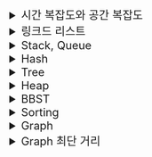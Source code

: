<details>
<summary style="font-size:20px">시간 복잡도와 공간 복잡도</summary>
<div markdown="1">
<br/>
<h2>🤔 시간복잡도와 공간복잡도에 대해 설명해 주세요.</h2>

<h3>📝 나의 대답</h3>

- 시간 복잡도와 공간 복잡도는 모두 성능 측정에 요인이 되는 측정값입니다.

- 시간 복잡도는 프로세스 실행 시 소요되는 시간을 의미하며 공간 복잡도는 프로세스 실행 시 사용하는 메모리의 양을 의미합니다.

<h3>GPT의 대답</h3>

- 시간 복잡도와 공간 복잡도는 알고리즘의 효율성을 측정하는 두 가지 주요 방법입니다.

- 시간 복잡도는 알고리즘이 문제를 해결하는 데 걸리는 시간을 측정합니다. 이는 일반적으로 입력 데이터의 크기에 따라 결정되며, 이를 통해 알고리즘이 큰 데이터 세트에 대해 얼마나 잘 확장되는지를 판단할 수 있습니다. 

- 공간 복잡도는 알고리즘이 문제를 해결하는 데 필요한 메모리 양을 측정합니다. 일부 알고리즘은 매우 빠르지만 많은 양의 메모리를 사용할 수 있으며, 이는 제한된 메모리 리소스를 가진 시스템에서는 문제가 될 수 있습니다.

<br/>
<h2>🤔 Big-O, Big-Theta, Big-Omega 에 대해 설명해 주세요.</h2>

<h3>GPT의 대답</h3>

✅ Big-O (O) : 이 표기법은 알고리즘의 최악의 경우의 실행 시간을 표현합니다. 즉, 입력 크기에 따른 알고리즘의 실행 시간의 상한을 나타냅니다.

✅ Big-Theta (Θ) : 이 표기법은 알고리즘의 평균 혹은 일반적인 경우의 실행 시간을 나타냅니다. 즉, 입력 크기에 따른 알고리즘의 실행 시간의 상한과 하한을 모두 만족시키는 경우를 의미합니다.

✅ Big-Omega (Ω) : 이 표기법은 알고리즘의 최선의 경우의 실행 시간을 나타냅니다. 즉, 입력 크기에 따른 알고리즘의 실행 시간의 하한을 나타냅니다.

<br/>
<h2>🤔 다른 것을 사용하지 않고, Big-O를 사용하는 이유가 있을까요?</h2>

<h3>📝 나의 대답</h3>

- 최악의 실행 시간을 표현함으로써 풀고자하는 문제에 적합함을 알 수 있기 때문입니다.

<h3>GPT의 대답</h3>

- Big-O 표기법은 알고리즘의 최악의 경우의 실행 시간을 나타냄으로써, 특정 문제에 대해 알고리즘이 어떻게 수행될 수 있는지에 대한 가장 보수적인 추정을 제공합니다. 이는 **최악의 경우에도 시스템이 어떻게 수행될지 이해하는 것이 중요한 많은 실제 상황에서 유용**합니다.

<br/>
<h2>🤔 O(1)은 O(N^2) 보다 무조건적으로 빠른가요?</h2>

<h3>📝 나의 대답</h3>

- 아니요. 어떤 메모리를 사용하는지가 두 Big-O 결과에 영향을 끼칠 수 있습니다. 만약 알고리즘을 해결할 때 O(1)에서 메모리 스위칭 비용이 많이 O(N^2)보다 많이 발생하게 된다면 O(1)이 더 느릴 수도 있습니다.

<h3>GPT의 대답</h3>

- 아니요, O(1)이 O(N^2)보다 무조건적으로 빠르다고 말할 수 없습니다. Big-O 표기법은 입력 크기에 따른 알고리즘의 실행 시간의 상한을 나타내는 것으로, 입력 크기가 커질수록 O(N^2)은 O(1)보다 더 많은 시간이 소요될 것입니다.

- 그러나 이것은 '항상'이라는 말이 아닙니다. 실제 실행 시간은 알고리즘의 구현, 하드웨어, 데이터 분포 등 많은 다른 요인들에 의해 결정됩니다. 예를 들어, O(1)의 알고리즘이 상당히 큰 상수 시간을 가지거나, O(N^2)의 알고리즘이 매우 작은 입력 크기에 대해 사용될 경우, 실제로는 O(N^2)의 알고리즘이 더 빠를 수 있습니다.

- 또한, 당신이 언급한 것처럼, 메모리 스위칭, 캐시 히트 등의 하드웨어 요인도 실행 시간에 영향을 줄 수 있습니다. 이러한 모든 요인을 고려하면, Big-O 표기법만으로는 실제 실행 시간을 완벽하게 예측할 수 없습니다.

</div>
</details>

<details>
<summary style="font-size:20px">링크드 리스트</summary>
<div markdown="1">
<br/>
<h2>🤔 링크드 리스트에 대해 설명해 주세요.</h2>

<h3>📝 나의 대답</h3>

- 링크드 리스트는 자료구조의 하나로 노드의 연결로 구성되어 있습니다. 단일 링크드 리스트, 양방향 링크드 리스트로 구성할 수 있으며 노드 안엔 데이터와 다음 노드의 위치를 담아 연결을 맺습니다.

<h3>GPT의 대답</h3>

- 링크드 리스트의 주요 장점 중 하나는 요소의 삽입과 삭제가 배열에 비해 상대적으로 간단하다는 것입니다. 배열에서는 요소를 삽입하거나 삭제할 때마다 다른 요소들을 이동시켜야 하지만, 링크드 리스트에서는 단순히 몇 개의 포인터를 수정하면 됩니다.

- 그러나, 이런 유연성 때문에 링크드 리스트는 포인터를 통한 노드 접근이 필요하므로, 임의 접근(random access)가 불가능하며, 이는 배열과 비교했을 때의 단점으로 볼 수 있습니다.

<br/>
<h2>🤔 일반 배열과, 링크드 리스트를 비교해 주세요.</h2>

<h3>📝 나의 대답</h3>

- 일반 배열은 메모리에 연속적으로 존재하지만 링크드 리스트는 그렇지 않습니다. 데이터 조회 속도는 일반 배열이 링크드 리스트보다 좋습니다. 이유는 일반 배열의 경우엔 데이터가 연속으로 존재하기 때문입니다. 하지만 중간에 데이터를 삽입, 삭제 시 일반 배열의 경우 삽입, 삭제 기준으로 데이터를 이동시켜야 하기 때문에 링크드 리스트보다 리소스가 많이 소모됩니다.

<h3>GPT의 대답</h3>

- 일반 배열은 메모리의 연속적인 영역에 데이터를 저장합니다. 이로 인해 배열은 인덱스를 통해 임의의 요소에 빠르게 접근할 수 있는 장점이 있습니다. 그러나, 배열의 크기는 선언 시점에서 결정되며, 이후에는 크기를 변경할 수 없습니다. 또한, 배열의 중간에 요소를 삽입하거나 삭제하려면 다른 요소들을 이동시켜야 하므로, 이러한 작업은 비효율적입니다.

- 반면에 링크드 리스트는 메모리의 비연속적인 영역에 데이터를 저장하며, 각 노드가 다음 노드를 가리키는 방식으로 연결됩니다. 이로 인해 링크드 리스트는 동적으로 크기를 조정할 수 있으며, 중간에 요소를 삽입하거나 삭제하는 것이 상대적으로 간단합니다.

- 단지 연결을 끊고 새로 연결하는 것만으로도 가능하기 때문입니다. 그러나 이는 링크드 리스트가 임의 접근을 지원하지 않는다는 단점을 가지고 있습니다. 링크드 리스트에서 특정 요소에 접근하려면 처음부터 순차적으로 접근해야 합니다.

<br/>
<h2>🤔 링크드 리스트를 사용해서 구현할 수 있는 다른 자료구조에 대해 설명해 주세요.</h2>

<h3>📝 나의 대답</h3>

- 링크드 리스트로 다양한 자료구조를 구현할 수 있습니다. 스택, 큐, 그래프 등 만들 수 있습니다.

<br/>
<h2>🤔 Array와 LinkedList 장/단점</h2>

<h3>📝 나의 대답</h3>

- Array :  RandomAccess가 가능해 속도가 빠르다는 장점이 있습니다. 하지만 삽입 또는 삭제의 과정에서 각 원소들을 shift 해줘야 하는 비용이 생겨 이 경우 시간 복잡도는 O(n)이 된다는 단점이 있습니다.
  
- 각각의 원소들은 자기 자신 다음에 어떤 원소인지만을 기억하고 있기 때문에 이 부분만 다른 값으로 바꿔주면 삽입과 삭제를 O(1)로 해결할 수 있습니다.
하지만LinkedList는 원하는 위치에 한 번에 접근할 수 없다는 단점이 있습니다. 원하는 위치에 삽입을 하고자 하면 원하는 위치를 Search 과정에 있어서 첫번째 원소부터 다 확인해봐야 합니다.
</div>
</details>

<details>
<summary style="font-size:20px">Stack, Queue</summary>
<div markdown="1">
<br/>
<h2>🤔 스택과 큐에 대해서 설명해 주세요.</h2>

<h3>📝 나의 대답</h3>

- 스택과 큐는 선형 자료구조이며 컴퓨터의 많은 부분에서 사용됩니다. Stack은 LIFO 형태를 갖고 데이터를 처리하며 Queue는 FIFO으로 데이터를 처리합니다.

- 위의 특징 때문에 Stack은 실행 취소, 히스토리 관리, 함수 호출 등의 다양한 알고리즘에서 사용됩니다. Queue는 작업 스케줄링, 이벤트 처리, 캐싱 등의 다양한 알고리즘에서 사용됩니다.

<br/>
<h2>🤔 스택 2개로 큐를, 큐 2개로 스택을 만드는 방법과, 그 시간복잡도에 대해 설명해 주세요.</h2>

<h3>GPT의 대답</h3>

✅ Stack 2개로 Queue를 만드는 방법

1. 2개의 스택을 가지고 하나는 '입력 스택'으로 사용하고, 다른 하나는 '출력 스택'으로 사용합니다.

2. 새로운 요소를 추가할 때는 '입력 스택'에 'push'합니다.

3. 요소를 제거할 때는 '출력 스택'에서 'pop'합니다. 만약 '출력 스택'이 비어 있다면, '입력 스택'의 모든 요소를 '출력 스택'으로 이동시킨 후에 '출력 스택'에서 'pop'합니다.

- 이 방법의 시간 복잡도는 일반적으로 O(1)입니다. 그러나 '출력 스택'이 비어 있을 때 '입력 스택'의 모든 요소를 '출력 스택'으로 이동시키는 연산은 O(N)입니다. 하지만 이런 연산은 각 요소당 한 번만 발생하므로, 각 연산에 대한 평균 시간 복잡도는 여전히 O(1)입니다.

✅ Queue 2개로 Stack을 만드는 방법

1. 2개의 큐를 가지고 하나는 '주 큐', 다른 하나는 '보조 큐'로 사용합니다.
새로운 요소를 추가할 때는 '주 큐'에 'enqueue'합니다.

2. 요소를 제거할 때는 '주 큐'의 요소를 '보조 큐'로 이동시키되, '주 큐'에 마지막으로 남아 있는 요소를 제외하고 모두 이동시킵니다. 그리고 '주 큐'의 마지막 요소를 제거하고, '주 큐'와 '보조 큐'의 역할을 바꿉니다.

- 이 방법의 시간 복잡도는 요소를 추가하는 것은 O(1)이지만, 요소를 제거하는 것은 O(N)입니다. 이는 요소를 제거할 때마다 '주 큐'의 거의 모든 요소를 '보조 큐'로 이동시켜야 하기 때문입니다. 따라서, 이 방법은 스택의 'pop' 연산을 자주 수행해야 하는 경우에는 비효율적일 수 있습니다.

<br/>
<h2>🤔 시간복잡도를 유지하면서, 배열로 스택과 큐를 구현할 수 있을까요.</h2>

<h3>📝 나의 대답</h3>

- 배열로 Stack을 구성한다면 시간복잡도를 유지하면서 구현할 수 있지만 큐를 구현하게 된다면 요소의 삭제 시 O(N)의 배열 원소 이동이 발생하게 되어 시간복잡도를 유지할 수 없습니다.

<h3>GPT의 대답</h3>

- 원형 큐 또는 deque를 사용하면 큐 연산의 시간 복잡도를 O(1)로 유지할 수 있습니다.

<br/>
<h2>🤔 Prefix, Infix, Postfix 에 대해 설명하고, 이를 스택을 활용해서 계산/하는 방법에 대해 설명해 주세요.</h2>

<h3>📝 나의 대답</h3>

- Prefix, Infix, Postfix는 전위 처리, 중위 처리, 후위 처리를 이야기하며 전위 처리는 그래프의 왼쪽 먼저 계산을 하고 중위 처리는 하나의 부모 노드 아래 있는 자식 노드를 먼저 처리합니다. 후위 처리는 오른쪽 계산을 먼저 처리하는 것을 의미합니다. 모든 처리 방법에 스택을 사용할 수 있고 연산자를 만나게되면 피연산자를 Pop하여 계산합니다.

<h3>GPT의 대답</h3>

- Prefix, Infix, Postfix는 연산자의 위치에 따라 수식을 표현하는 방법을 나타냅니다. 또한, 그래프 처리와는 관련이 없으며, 스택은 이들 표현을 계산할 때 유용하게 사용됩니다.

- Infix 표현은 흔히 우리가 사용하는 방식으로, 연산자를 피연산자들 사이에 두는 방식입니다. 예를 들어, 2 + 3이라는 식은 Infix 표현입니다.

- Prefix 표현(전위 표기법)은 연산자를 피연산자들 앞에 두는 방식입니다. 위의 예를 Prefix로 바꾸면, + 2 3이 됩니다.

- Postfix 표현(후위 표기법)은 연산자를 피연산자들 뒤에 두는 방식입니다. 위의 예를 Postfix로 바꾸면, 2 3 +이 됩니다.

- Prefix 계산: 우측에서 좌측으로 읽으면서 피연산자를 만나면 스택에 push하고, 연산자를 만나면 스택에서 두 개의 피연산자를 pop하여 연산한 후 결과를 다시 스택에 push합니다. 마지막에 스택에 남는 값이 수식의 결과입니다.

- Postfix 계산: 좌측에서 우측으로 읽으면서 피연산자를 만나면 스택에 push하고, 연산자를 만나면 스택에서 두 개의 피연산자를 pop하여 연산한 후 결과를 다시 스택에 push합니다. 마지막에 스택에 남는 값이 수식의 결과입니다.

<br/>
<h2>🤔 Deque는 어떻게 구현할 수 있을까요.</h2>

<h3>📝 나의 대답</h3>

- Deque는 양방향으로 요소를 넣고 뺄 수 있는 자료구조를 의미합니다.

- Deque는 Linked List로 구현할 수 있습니다.

<h3>GPT의 대답</h3>

- Deque(Double-Ended Queue)는 양쪽 끝에서 삽입과 삭제가 모두 가능한 자료구조를 말합니다. 이를 구현하는 방법은 여러 가지가 있지만, 대표적으로는 Doubly Linked List 또는 동적 배열(Dynamic Array)를 사용할 수 있습니다.
</div>
</details>

<details>
<summary style="font-size:20px">Hash</summary>
<div markdown="1">
<br/>
<h2>🤔 해시 자료구조에 대해 설명해 주세요.</h2>

<h3>📝 나의 대답</h3>

- Hash는 Hash Table에 값을 저장하는 자료구조이며 Hash 알고리즘을 통해 Hashing을 수행하고 처리된 값을 key-value로 저장합니다. Hash를 통해 Indexing을 할 수 있어 조회 성능을 높일 수 있고 데이터를 보호해 저장할 수도 있습니다.

<h3>GPT의 대답</h3>

- 해시(Hash)는 임의 크기의 데이터를 고정된 크기의 데이터로 매핑하는 함수입니다. 이를 활용하여 구현한 '해시 테이블'은 키(Key)를 값(Value)에 매핑하는 자료구조를 말합니다.

- 해시 함수는 키를 받아서 고정된 범위의 정수를 반환하며, 이 반환값을 해시 코드, 해시값 혹은 간단하게 해시라고 부르기도 합니다. 이 해시값을 배열의 인덱스로 사용하여 값을 저장하고 검색합니다. 이 과정을 '해싱'이라고 합니다.

- 해시 테이블의 주된 장점은 데이터의 검색(조회) 속도가 빠르다는 점입니다. 이론적으로는 해시 함수와 해시 테이블 크기가 적절하면 O(1)의 시간 복잡도로 데이터를 조회할 수 있습니다. 하지만 해시 충돌(두 개 이상의 키가 같은 해시값을 가질 때 발생)을 해결하는 메커니즘이 필요합니다. 일반적인 해시 충돌 해결 방법에는 '체이닝(Chaining)'과 '오픈 어드레싱(Open Addressing)' 등이 있습니다.

<br/>
<h2>🤔 값이 주어졌을 때, 어떻게 하면 충돌이 최대한 적은 해시 함수를 설계할 수 있을까요.</h2>

<h3>📝 나의 대답</h3>

- Hash Table의 사이즈를 늘리거나 해시 함수의 로직을 통해 다양한 해시 값을 얻을 수 있다면 충돌이 최대한 적은 해시를 만들 수 있습니다.

<br/>
<h2>🤔 해시값이 충돌했을 때, 어떤 방식으로 처리할 수 있을까요.</h2>

<h3>📝 나의 대답</h3>

- 해시 값이 충돌했을 때, 체이닝과 오픈 어드레싱을 통해 해시 충돌을 처리할 수 있습니다. 체이닝은 링그드 리스트 자료구조를 사용해 같은 해시 값을 갖는 데이터를 연결해 해시 충돌을 해결합니다. 오픈 어드레싱은 충돌이 일어나면 다음 주소의 Hash Table에 Hash를 저장하는 방법으로 충돌을 해결합니다.

<h3>GPT의 대답</h3>

- 오픈 어드레싱은 충돌이 발생했을 경우 빈 공간을 찾아 데이터를 저장하는 방법입니다. 이를 위해 선형 탐색, 이차 탐색, 이중 해시 등의 방법이 사용됩니다. 

- 이 방법은 추가적인 메모리 공간 없이 해시 테이블 내에서 충돌을 처리할 수 있다는 장점이 있습니다. 하지만 해시 테이블의 **로딩 팩터(저장된 요소의 수 / 테이블의 크기)**가 커지면 충돌이 빈번하게 발생할 수 있으므로, 이에 따른 재해시(rehashing) 과정이 필요할 수 있습니다.

<br/>
<h2>🤔 본인이 사용하는 언어에서는, 어떤 방식으로 해시 충돌을 처리하나요.</h2>

<h3>📝 나의 대답</h3>

- Java에서는 해시 충돌을 체이닝을 통해 처리합니다. 특정 임계값에 도달하면 Red-Black Tree를 만들어 Hash Value를 관리합니다. 이러한 이유는 링크드 리스트로 만들어진 체이닝은 조회 시 O(N)을 따르게 됩니다. Red-Black Tree로 변경함으로서 O(N)을 O(logN)으로 변경할 수 있습니다.

<br/>
<h2>🤔 Double Hashing 의 장점과 단점에 대해서 설명하고, 단점을 어떻게 해결할 수 있을지 설명해 주세요.</h2>

<h3>📝 나의 대답</h3>

- 이중 해싱을 사용하면 Hashing을 두 번 거쳐 Hash Value를 구하는 것을 이야기합니다. Hashing을 두 번 거치게 된다면 다양한 Hash 값을 구할 수 있어 충돌 횟수가 줄어들 순 있지만 계산이 한 번 더 수행되어 조회 시 성능이 떨어질 수 있습니다.

<h3>GPT의 대답</h3>

- 이중 해싱(Double Hashing)의 장점은 해시 충돌이 발생했을 때, 두 번째 해시 함수를 사용해 새로운 주소를 찾는다는 점입니다. 이 방법은 해시 테이블에서 빈 공간을 보다 효율적으로 활용할 수 있게 해줍니다.

- 그러나 이중 해싱의 단점은 해시 함수를 두 번 계산해야 하므로 연산 비용이 늘어난다는 점입니다. 또한, 잘못 설계된 두 번째 해시 함수는 해시 테이블의 일부 공간만을 사용하게 만들어 테이블의 공간 효율성을 떨어뜨릴 수 있습니다.
</div>
</details>
 
<details>
<summary style="font-size:20px">Tree</summary>
<div markdown="1">
<br/>
<h2>🤔 트리와 이진트리, 이진탐색트리에 대해 설명해 주세요.</h2>

<h3>📝 나의 대답</h3>

- 트리 자료구조는 부모 노드와 자식 노드로 이뤄진 자료구조입니다. 이진트리는 하나의 부모 노드 아래에 두 개의 자식만 존재하는 자료구조이며 이진 트리에 완전 이진트리, 편향 이진트리가 존재합니다.

- 이진 탐색트리는 부모 노드보다 값이 작다면 왼쪽에 값을 채우고 크다면 오른쪽에 값을 채워 조회 성능을 높일 수 있는 자료구조입니다.

<br/>
<h2>🤔 그래프와 트리의 차이가 무엇인가요?</h2>

<h3>📝 나의 대답</h3>

- 그래프와 트리 모두 노드를 사용해 각 노드의 연결을 통해 구현할 수 있는 자료구조입니다.

- 그래프는 노드 사이 상하 관계가 존재하지 않고 연경을 중점을 두고 트리는 부모 노드, 자식 노드를 갖습니다.

<h3>GPT의 대답</h3>

- 그래프는 순환이 가능하며 모든 노드는 양방향으로 이동할 수 있습니다. 또한 그래프에는 루트 노드라는 개념이 없습니다.

- 트리는 그래프의 한 종류로, 순환을 허용하지 않고, 모든 노드는 한 방향(부모에서 자식으로)으로만 이동합니다. 트리에는 루트 노드가 있고, 모든 노드는 루트 노드에서 출발한 경로를 통해 도달할 수 있습니다.

<br/>
<h2>🤔 이진탐색트리에서 중위 탐색을 하게 되면, 그 결과는 어떤 의미를 가지나요.</h2>

<h3>📝 나의 대답</h3>

- 중위 탐색을 수행하면 이분탐색 결과와 같습니다. 부모 노드를 기준으로 좌측을 작은 값, 우측을 큰 값을 저장했다고 가정했을 때, 한 쪽을 선택하면 반대 쪽 조회를 수행하지 않아도 됩니다.

<h3>GPT의 대답</h3>

- 이진 탐색 트리의 중위 순회는 오름차순으로 노드를 방문합니다. 즉, 중위 순회를 사용하면 이진 탐색 트리의 모든 요소를 오름차순으로 얻을 수 있습니다.

<br/>
<h2>🤔 이진탐색트리의 주요 연산에 대한 시간복잡도를 설명하고, 왜 그런 시간복잡도가 도출되는지 설명해 주세요.</h2>

<h3>📝 나의 대답</h3>

- 이진 탐색 트리는 탐색 시 기본적으로 O(logN)의 성능을 갖습니다. 하지만 주어진 값들이 한쪽으로만 편향된 트리를 갖는다면 이는 조회 시 O(N)의 성능을 갖게 됩니다.

<h3>GPT의 대답</h3>

- 탐색(Search): 이진 탐색 트리에서 특정 노드를 탐색하는 데 필요한 시간 복잡도는 O(logN)입니다. 이는 트리가 균형 잡힌 경우를 가정했을 때입니다. 이진 탐색 트리는 각 노드의 왼쪽 하위 트리에는 노드보다 작은 값들이, 오른쪽 하위 트리에는 노드보다 큰 값들이 저장되는 구조이므로, 탐색할 값과 노드의 값을 비교하여 탐색 방향을 결정할 수 있습니다. 이러한 과정을 통해 탐색 범위를 반으로 줄여나가므로 logN의 시간 복잡도가 나옵니다.

- 삽입(Insertion) 및 삭제(Deletion): 삽입 및 삭제 연산 또한 이진 탐색 트리에서는 O(logN)의 시간 복잡도를 가집니다. 삽입의 경우, 삽입할 위치를 찾는 것이 탐색 과정과 같으므로 logN의 시간 복잡도를 가지며, 삭제의 경우에도 삭제할 노드를 찾는 과정이 탐색과 동일하기 때문입니다. 다만, 삭제할 노드가 두 개의 자식 노드를 가지는 경우, 삭제 후 트리의 속성을 유지하기 위해 추가적인 작업이 필요하며, 이 작업에는 최악의 경우 O(logN)의 시간이 소요됩니다.

- 하지만, 주어진 트리가 균형 잡혀있지 않고 한쪽으로 편향되어 있다면 위의 연산들은 모두 O(N)의 시간 복잡도를 가지게 됩니다. 트리가 한쪽으로 편향되어 있다면 각 연산마다 거의 모든 노드를 방문해야 할 수 있기 때문입니다. 이를 해결하기 위해 균형 이진 탐색 트리(AVL 트리, Red-Black Tree 등)와 같은 자료구조를 사용하기도 합니다.

<br/>
<h2>🤔 이진탐색트리의 한계점에 대해 설명해주세요.</h2>

<h3>📝 나의 대답</h3>

- 편향된 탐색 그래프를 그릴 땐 기대한 O(logN)의 성능이 아닌 O(N)의 성능을 보여주기 때문입니다.

<br/>
<h2>🤔 이진탐색트리의 값 삽입, 삭제 방법에 대해 설명하고, 어떤식으로 값을 삽입하면 편향이 발생할까요.</h2>

<h3>📝 나의 대답</h3>

- 이진 탐색 트리에 값을 삽입, 삭제를 할 땐, 해당 값을 조회 후 삽입 혹은 삭제할 위치를 찾습니다. 데이터를 삽입 혹은 삭제 후 자식 노드가 존재한다면 정렬을 수행하게 되는데 이 때 O(logN)의 실행 복잡도를 갖습니다.

<h3>GPT의 대답</h3>

- 트리가 편향되는 경우는 주로 입력 **데이터가 이미 정렬되어 있거나 거의 정렬되어 있는 경우**입니다. 이런 경우에는 모든 값이 한쪽 방향으로만 삽입되어 트리가 한 방향으로만 길게 늘어나게 되며, 이는 결국 트리가 편향되게 됩니다. 이 경우 BST의 효율성이 크게 떨어지며, 이를 피하기 위해 균형 이진 탐색 트리를 사용합니다.

</div>
</details>

<details>
<summary style="font-size:20px">Heap</summary>
<div markdown="1">
<br/>
<h2>🤔 힙에 대해 설명해 주세요.</h2>

<h3>📝 나의 대답</h3>

- Heap은 우선순위큐를 구현한 구현체이며 우선순위큐는 Heap의 ADT입니다. 우선순위큐는 루트 노드에 최대값 혹은 최소값을 가지며 완전 이진 트리를 구성합니다.

<h3>GPT의 대답</h3>

- Heap은 우선순위 큐를 구현하는 하나의 데이터 구조입니다. 따라서 Heap은 우선순위 큐를 구현하기 위한 방법 중 하나입니다.

- 우선순위 큐는 요소들에 우선순위를 부여하고, 가장 높은 우선순위를 가진 요소에 빠르게 접근할 수 있는 추상 자료형(ADT)입니다. 이때 Heap은 이러한 우선순위 큐를 구현하는 데 사용되는 자료 구조입니다.

- Heap은 완전 이진 트리의 형태를 가지며, 힙 속성을 만족해야 합니다. 최대 힙(Max Heap)의 경우, 루트 노드는 항상 자식 노드들보다 크거나 같은 값을 갖고 있습니다. 최소 힙(Min Heap)의 경우, 루트 노드는 항상 자식 노드들보다 작거나 같은 값을 갖고 있습니다.

- 힙은 일반적으로 배열로 구현되며, 이진 트리의 형태를 배열에 저장하여 공간을 절약합니다. 배열 인덱스를 사용하여 노드 간의 관계를 나타냅니다.

<br/>
<h2>🤔 힙을 배열로 구현한다고 가정하면, 어떻게 값을 저장할 수 있을까요?
</h2>

<h3>📝 나의 대답</h3>

- Heap은 완전 이진 트리의 형태를 갖습니다. 값이 추가될 때, 자식 노의 좌측에서 우측으로 채우며 한 부모 노드에 두 개의 자식 노드를 갖는 형태를 가집니다.

- Max Heap을 구현한다고 가정했을 때, 만약 자식의 값이 부모의 노드보다 크다면 배열의 큰 값과 부모 노드를 교체합니다.

<h3>GPT의 대답</h3>

- 루트 노드를 인덱스 0에 저장합니다. 부모 노드의 인덱스가 i라면, 왼쪽 자식 노드의 인덱스는 2i + 1이 되고, 오른쪽 자식 노드의 인덱스는 2i + 2가 됩니다.

<br/>
<h2>🤔 힙의 삽입, 삭제 방식에 대해 설명하고, 왜 이진탐색트리와 달리 편향이 발생하지 않는지 설명해 주세요.</h2>

<h3>📝 나의 대답</h3>

- 힙에 데이터를 삽입 시, 완전 이진 트리의 마지막 노드에 값이 추가됩니다. 최대 힙의 경우 삽입된 데이터가 부모 노드보다 크다면 부모 노드와 위치를 변경합니다. 부모 노드가 자식보다 클 경우까지 반복 수행됩니다. 삭제의 경우 Root Node가 제거되며 자식 노드 중 큰 다음 값을 Root Node에 추가합니다. 이 행위를 완전 이진 트리가 완성 될 때까지 수행합니다.

- 이진탐색트리와 달리 편향되지 않은 이유는 완전 이진 트리를 유지하기 때문입니다.

<h3>GPT의 대답</h3>

- 힙은 완전 이진 트리의 형태를 유지하면서, 힙 속성을 만족해야 합니다.

- 완전 이진 트리는 노드들이 왼쪽에서 오른쪽으로 차례대로 채워지는 구조를 가지므로, 편향이 발생하지 않습니다.

- 힙의 삽입과 삭제 과정에서 루트 노드를 기준으로 한 부분 트리에서만 교환 작업이 수행되므로, 편향이 발생하지 않습니다.

- 반면 이진 탐색 트리에서는 특정 순서로 데이터를 삽입하거나 삭제할 경우, 트리의 균형을 잃어 편향된 구조가 될 수 있습니다.

<br/>
<h2>🤔 힙 정렬의 시간복잡도는 어떻게 되나요? Stable 한가요.</h2>

<h3>📝 나의 대답</h3>

- 힙 정렬의 시간 복잡도는 O(logN)입니다. 바텀업으로 정렬이 이뤄진다면 O(logN)의 시간복잡도를 따르지만 탑다운 방식으로 정렬한다면 모든 Leaf를 순회해야 하기 때문에 Stable하지 않습니다.

<h3>GPT의 대답</h3>

- 힙 정렬의 시간 복잡도는 O(NlogN)입니다. 힙을 구성하는 과정에서는 힙 속성을 만족하기 위해 로그 시간이 소요됩니다. 이를 N번 반복하므로, O(NlogN)의 시간 복잡도가 됩니다.

- 힙 정렬은 탑다운 방식(Top-Down)으로도 구현할 수 있지만, 일반적으로는 바텀업 방식(Bottom-Up)을 사용합니다. 바텀업 방식은 초기 힙 구성 단계에서 로그 시간이 소요되고, 이후 정렬 단계에서는 상수 시간이 소요되므로 전체적으로 O(NlogN)의 시간 복잡도를 가집니다.

- 힙 정렬은 안정적인 정렬 알고리즘이 아닙니다. 안정적인 정렬 알고리즘은 동일한 값의 순서가 정렬 전후에 유지되는 것을 의미하는데, **힙 정렬은 원본 데이터의 상대적인 순서를 변경할 수 있으므로 안정적이지 않습니다.**

</div>
</details>

<details>
<summary style="font-size:20px">BBST</summary>
<div markdown="1">
<br/>
<h2>🤔 BBST (Balanced Binary Search Tree) 와, 그 종류에 대해 설명해 주세요.</h2>

<h3>📝 나의 대답</h3>

- BBST는 이진 탐색 트리의 편향을 없애기 위해 고안된 자료구조입니다. BBST의 종류로 AVL 트리와 Red-Black 트리가 존재합니다.

<br/>
<h2>🤔 Red Black Tree는 어떻게 균형을 유지할 수 있을까요?</h2>

<h3>GPT의 대답</h3>

- 각 노드는 레드(Red) 또는 블랙(Black) 색깔을 가집니다. 루트 노드는 항상 블랙(Black)입니다. 모든 리프 노드(NIL 노드)는 블랙(Black)입니다.

- 레드(Red) 노드의 자식 노드들은 모두 블랙(Black)입니다. 어떤 노드로부터 자손인 리프 노드까지의 모든 경로에는 동일한 개수의 블랙(Black) 노드가 있어야 합니다. 이를 블랙 노드의 개수 규칙이라고 합니다.

<br/>
<h2>🤔 2-3-4 Tree, AVL Tree 등의 다른 BBST 가 있음에도, 왜 Red Black Tree가 많이 사용될까요.</h2>

<h3>GPT의 대답</h3>

- 상대적으로 간단한 구현, 좋은 평균적인 성능, 일반적인 응용 분야에 적합, 상대적으로 적은 회전 연산, 널 네츄럴 성질
</div>
</details>

<details>
<summary style="font-size:20px">Sorting</summary>
<div markdown="1">
<br/>
<h2>🤔 Quick Sort와 Merge Sort를 비교해 주세요.</h2>

<h3>📝 나의 대답</h3>

- Quick Sort는 pivot을 기준으로 시작점과 끝점을 비교해 값을 비교했을 때 시작점에 가까운 것이 끝점에 있는 값보다 클 경우 교체해가며 정렬을 수행합니다.

- Quick Sort는 pivot을 기준으로 재귀를 사용하여 구현할 수 있으며 시작점의 인덱스가 끝점의 인덱스보다 작을 때만 교체 로직이 수행되어 정렬을 수행합니다.

- Merge Sort는 배열을 잘게 쪼개고 쪼갠 배열을 합치는 과정에서 대소를 비교해 정렬을 진행합니다.

- 분할 정복 컨셉을 사용하는 것은 공통의 부분이지만 로직은 다르게 수행됩니다.

<h3>GPT의 대답</h3>

- Quick Sort는 pivot을 중심으로 데이터를 분할하여 정렬하는 분할 정복 알고리즘입니다. 이 알고리즘의 평균 시간 복잡도는 O(n log n)이지만, 최악의 경우에는 O(n^2)입니다. 퀵 소트는 공간 복잡도가 더 낮으며, 실제 운영 환경에서는 대부분의 경우 병합 소트보다 빠릅니다. 하지만 퀵 소트는 안정적인 정렬 알고리즘이 아닙니다.

- 반면에, Merge Sort는 배열을 반으로 나누어 각각 정렬한 후 병합하는 분할 정복 알고리즘입니다. 병합 정렬의 시간 복잡도는 모든 경우에 대해 O(n log n)입니다. 하지만 임시 배열을 사용해야 하므로 추가적인 메모리가 필요하다는 단점이 있습니다. 병합 소트는 퀵 소트와 달리 안정적인 정렬 알고리즘입니다.

<br/>
<h2>🤔 Quick Sort에서 O(N^2)이 걸리는 예시를 들고, 이를 개선할 수 있는 방법에 대해 설명해 주세요.</h2>

<h3>📝 나의 대답</h3>

- 오름차순으로 정렬을 원할 때, 내림차순으로 정렬된 배열이 주어지고 pivot 시작을 제일 왼쪽에서 시작하면 최악의 실행 시간인 O(N^2)가 소요됩니다.

- 이를 개선하기 위해선, pivot의 위치를 중간으로 지정해주어 해결할 수 있습니다.

<h3>GPT의 대답</h3>

-  'Median of Three' 전략을 사용하여 배열의 왼쪽, 오른쪽, 그리고 중간의 값을 선택하고 이들 중 중간값을 피봇으로 사용할 수 있습니다. 이러한 방법은 주어진 데이터에 상관없이 퀵 소트의 성능을 일관되게 개선하는 데 도움이 됩니다.

<br/>
<h2>🤔 Stable Sort가 무엇이고, 어떤 정렬 알고리즘이 Stable 한지 설명해 주세요.</h2>

<h3>📝 나의 대답</h3>

- Stable Sort는 최악과 최선 실행 시간이 조건에 상관 없이 일정한 것을 의미합니다. 예를 들어 Bubble Sort가 Stable Sort입니다. ❌ 틀렸습니다. ❌

<h3>GPT의 대답</h3>

- Stable Sort는 동일한 값이 정렬이 수행되었을 때, 상대적 순서를 유지하는 정렬 방식을 이야기합니다.

<br/>
<h2>🤔 Merge Sort를 재귀를 사용하지 않고 구현할 수 있을까요.</h2>

<h3>📝 나의 대답</h3>

- 네. 구현할 수 있습니다. 분할해서 병합할 때 생성되는 배열을 미리 만들어놓는다면 구현할 수 있습니다.

<br/>
<h2>🤔 Radix Sort에 대해 설명해 주세요.</h2>

<h3>📝 나의 대답</h3>

- Radix Sort는 계수 정렬을 의미하며 미리 메모리 공간에 계수 테이블을 만들어 놓고 정렬을 수행합니다.


<h3>GPT의 대답</h3>

- Radix Sort는 정렬할 숫자들을 자릿수별로 비교하며 정렬을 진행합니다.

- Radix Sort는 보조 배열 또는 메모리 공간인 "계수 테이블"을 사용하여 정렬을 수행합니다. 각 자릿수별로 0부터 9까지의 숫자가 몇 개 등장하는지를 계수 테이블에 저장하고, 이를 이용하여 숫자들을 그룹화하고 정렬합니다. 계수 테이블을 사용하여 정렬하는 과정에서 추가적인 메모리 공간을 사용하게 됩니다.

- Radix Sort는 안정적인 정렬 알고리즘이며, 비교 기반의 다른 정렬 알고리즘들과는 달리 자릿수 비교를 통해 정렬하기 때문에 선형 시간 복잡도 O(n)를 가질 수 있습니다. 하지만 정렬할 숫자들의 자릿수가 많거나 숫자의 범위가 크다면 추가적인 메모리 공간이 필요하고, 성능 측면에서 다른 알고리즘들과 비교해야 합니다.

<br/>
<h2>🤔 Bubble, Selection, Insertion Sort의 속도를 비교해 주세요.</h2>

<h3>GPT의 대답</h3>

✅ Bubble Sort

- 인접한 두 원소를 비교하고 필요한 경우 위치를 교환하는 방식으로 정렬합니다.

- 최악, 평균, 최선의 시간 복잡도는 모두 O(n^2)입니다.

- Bubble Sort는 안정적인 정렬 알고리즘이지만, 비교 및 교환을 많이 수행하므로 큰 데이터셋에 대해서는 효율적이지 않습니다.

✅ Selection Sort

- 주어진 배열에서 가장 작은 값을 선택하여 정렬된 부분 배열에 차례대로 추가합니다.

- 최악, 평균, 최선의 시간 복잡도는 모두 O(n^2)입니다.

✅ Insertion Sort

- 배열을 정렬된 부분과 정렬되지 않은 부분으로 나누고, 정렬되지 않은 부분의 원소를 정렬된 부분에 적절한 위치에 삽입합니다.

- 최악, 평균의 시간 복잡도는 O(n^2)이지만, 최선의 경우(정렬된 배열에 새로운 원소를 추가할 때)에는 O(n)의 시간 복잡도를 가질 수 있습니다.

<br/>
<h2>🤔 값이 거의 정렬되어 있거나, 아예 정렬되어 있다면, 위 세 알고리즘의 성능 비교 결과는 달라질까요.</h2>

<h3>📝 나의 대답</h3>

- 네. Insertion Sort의 실행 시간이 O(N)으로 나타날 수 있습니다.

<br/>
<h2>🤔 본인이 사용하고 있는 언어에선, 어떤 정렬 알고리즘을 사용하여 정렬 함수를 제공하고 있을까요.</h2>

<h3>GPT의 대답</h3>

✅ Java 11 이전의 버전에서는 Arrays.sort() 메서드를 사용하여 배열을 정렬할 때, 일반적으로 Dual-Pivot Quick Sort 알고리즘이 사용되었습니다. Dual-Pivot Quick Sort는 Quick Sort 알고리즘의 변형으로, 두 개의 피벗(pivot)을 사용하여 배열을 분할하고 정렬합니다.

- 하지만 Java 11부터는 Arrays.sort() 메서드의 내부 정렬 알고리즘이 바뀌었습니다. Java 11에서는 Timsort 알고리즘이 기본적으로 사용됩니다. Timsort는 Tim Peters가 개발한 안정적인 정렬 알고리즘으로, Merge Sort와 Insertion Sort의 조합을 사용합니다. Timsort는 최선 및 평균 시간 복잡도가 O(n log n)이며, 최악의 경우에도 O(n log n)의 시간 복잡도를 가지므로 효율적인 정렬 알고리즘 중 하나입니다.

<br/>
<h2>🤔 정렬해야 하는 데이터는 50G 인데, 메모리가 4G라면, 어떤 방식으로 정렬을 진행할 수 있을까요.</h2>

<h3>📝 나의 대답</h3>

- Merge Sort의 방식으로 데이터를 정렬할 것 같습니다. 이유는 정렬해야할 배열을 자르고 정렬을 수행하지 않는 부분을 보조 메모리에 적재해 정렬이 끝나면 다음 정렬 배열을 꺼내와 수행하는 방식으로 문제를 해결한다면 데이터에 비해 작은 메모리가 존재하더라도 정렬을 진행할 수 있을 것입니다.

</div>
</details>

<details>
<summary style="font-size:20px">Graph</summary>
<div markdown="1">
<br/>
<h2>🤔 그래프 자료구조에 대해 설명하고, 이를 구현할 수 있는 두 방법에 대해 설명해 주세요.</h2>

<h3>📝 나의 대답</h3>

- Graph 자료구조는 연결 상태를 나타낸 자료구조입니다. 배열과 링크드 리스트를 통해 구현할 수 있습니다.

<h3>GPT의 대답</h3>

- Graph(그래프)는 객체 간의 연결 관계를 표현하는 비선형 자료구조입니다. 그래프는 노드(Node)와 간선(Edge)으로 구성되며, 노드는 개별적인 요소를 나타내고, 간선은 노드들 간의 연결을 나타냅니다.

- 인접 행렬 (Adjacency Matrix): 그래프의 연결 상태를 2차원 배열로 나타내는 방법입니다.

- 인접 리스트 (Adjacency List): 그래프의 연결 상태를 각 노드마다 연결된 노드들의 목록으로 나타내는 방법입니다.

<br/>
<h2>🤔 각 방법에 대해, "두 정점이 연결되었는지" 확인하는 시간복잡도와 "한 정점에 연결된 모든 정점을 찾는" 시간복잡도, 그리고 공간복잡도를 비교해 주세요.</h2>

<h3>GPT의 대답</h3>

✅ 연결 노드 시간 복잡도

- 인접 행렬: O(V) : 인접 행렬에서는 한 정점의 모든 연결 상태를 행 또는 열에서 확인해야 하므로, 정점의 개수에 비례하는 시간이 소요됩니다.

- 인접 리스트: O(degree) : 인접 리스트에서는 해당 정점의 연결된 노드들을 순회하면 되므로, 한 정점에 연결된 노드들의 개수에 비례하는 시간이 소요됩니다.

✅ 공간 복잡도

- 인접 행렬: O(V^2) : 인접 행렬은 V x V 크기의 2차원 배열을 사용하기 때문에, 정점의 개수에 제곱에 비례하는 공간이 필요합니다.

- 인접 리스트: O(V + E) : 인접 리스트는 정점의 개수에 비례하는 크기의 리스트를 사용하고, 간선의 개수만큼의 추가적인 공간이 필요합니다.

<br/>
<h2>🤔 정점의 개수가 N개, 간선의 개수가 N^3 개라면, 어떤 방식으로 구현하는 것이 효율적일까요.</h2>

<h3>GPT의 대답</h3>

- 두 정점의 연결 여부를 확인하는 시간 복잡도에서는 인접 행렬이 더 우수하지만, 한 정점에 연결된 모든 정점을 찾는 시간 복잡도에서는 인접 리스트가 유리합니다. 그리고 공간 복잡도에서는 인접 행렬은 정점의 개수에 제곱에 비례하는 공간이 필요하므로, 인접 리스트보다 더 많은 공간을 차지합니다.

- 이러한 차이로 인해, 인접 행렬은 간선의 수가 많고 밀집된 그래프에서 유리하며, 인접 리스트는 간선의 수가 적거나 희소한 그래프에서 유리합니다. 따라서 그래프의 특성과 애플리케이션의 요구사항에 맞게 적절한 자료구조를 선택해야 합니다.

<br/>
<h2>🤔 사이클이 없는 그래프는 모두 트리인가요? 그렇지 않다면, 예시를 들어주세요.</h2>

<h3>📝 나의 대답</h3>

- 네. 트리입니다. 트리는 그래프의 일종이지만 순환이 존재하지 않는 것이기 때문입니다.

<h3>GPT의 대답</h3>

- 트리는 추가적인 제약 조건을 충족해야 합니다.

- 하나의 루트 노드를 가져야 합니다. 루트 노드는 트리의 시작점이며, 모든 다른 노드는 루트 노드에서부터 접근 가능해야 합니다.

- 모든 노드는 정확히 하나의 부모를 가져야 합니다. 즉, 각 노드는 다른 노드와 최대 하나의 간선으로 연결되어야 합니다.

- 임의의 노드에서 다른 노드로 가는 경로는 유일해야 합니다. 즉, 두 노드 간에는 유일한 경로가 존재해야 합니다.

</div>
</details>

<details>
<summary style="font-size:20px">Graph 최단 거리</summary>
<div markdown="1">
<br/>
<h2>🤔 질의?</h2>

<h3>📝 나의 대답</h3>

- 

<h3>GPT의 대답</h3>

- 
</div>
트리에서는 어떤 방식으로 최단거리를 구할 수 있을까요? (위 방법을 사용하지 않고)
다익스트라 알고리즘에서, 힙을 사용하지 않고 구현한다면 시간복잡도가 어떻게 변화할까요?
정점의 개수가 N개, 간선의 개수가 N^3 개라면, 어떤 알고리즘이 효율적일까요?
A* 알고리즘에 대해 설명해 주세요. 이 알고리즘은 다익스트라와 비교해서 어떤 성능을 낼까요?
음수 간선이 있을 때와, 음수 사이클이 있을 때 각각 어떤 최단거리 알고리즘을 사용해야 하는지 설명해 주세요.
</details>